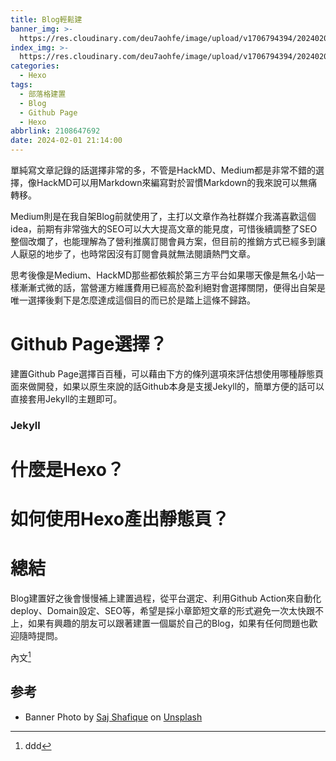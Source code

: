 ```yaml
---
title: Blog輕鬆建
banner_img: >-
  https://res.cloudinary.com/deu7aohfe/image/upload/v1706794394/202402012108647692/uqseh2404hwm0neznqto.webp
index_img: >-
  https://res.cloudinary.com/deu7aohfe/image/upload/v1706794394/202402012108647692/uqseh2404hwm0neznqto.webp
categories:
  - Hexo
tags:
  - 部落格建置
  - Blog
  - Github Page
  - Hexo
abbrlink: 2108647692
date: 2024-02-01 21:14:00
---
```

單純寫文章記錄的話選擇非常的多，不管是HackMD、Medium都是非常不錯的選擇，像HackMD可以用Markdown來編寫對於習慣Markdown的我來說可以無痛轉移。

Medium則是在我自架Blog前就使用了，主打以文章作為社群媒介我滿喜歡這個idea，前期有非常強大的SEO可以大大提高文章的能見度，可惜後續調整了SEO整個改爛了，也能理解為了營利推廣訂閱會員方案，但目前的推銷方式已經多到讓人厭惡的地步了，也時常因沒有訂閱會員就無法閱讀熱門文章。

思考後像是Medium、HackMD那些都依賴於第三方平台如果哪天像是無名小站一樣漸漸式微的話，當營運方維護費用已經高於盈利絕對會選擇關閉，便得出自架是唯一選擇後剩下是怎麼達成這個目的而已於是踏上這條不歸路。

# Github Page選擇？
建置Github Page選擇百百種，可以藉由下方的條列選項來評估想使用哪種靜態頁面來做開發，如果以原生來說的話Github本身是支援Jekyll的，簡單方便的話可以直接套用Jekyll的主題即可。

### Jekyll


# 什麼是Hexo？

# 如何使用Hexo產出靜態頁？

# 總結
Blog建置好之後會慢慢補上建置過程，從平台選定、利用Github Action來自動化deploy、Domain設定、SEO等，希望是採小章節短文章的形式避免一次太快跟不上，如果有興趣的朋友可以跟著建置一個屬於自己的Blog，如果有任何問題也歡迎隨時提問。

內文[^1]

## 参考
- Banner Photo by <a href="https://unsplash.com/@saj_shafique?utm_content=creditCopyText&utm_medium=referral&utm_source=unsplash">Saj Shafique</a> on <a href="https://unsplash.com/photos/silhouette-of-crane-during-sunset-jCJpn7zlyCo?utm_content=creditCopyText&utm_medium=referral&utm_source=unsplash">Unsplash</a>
[^1]: ddd
  
